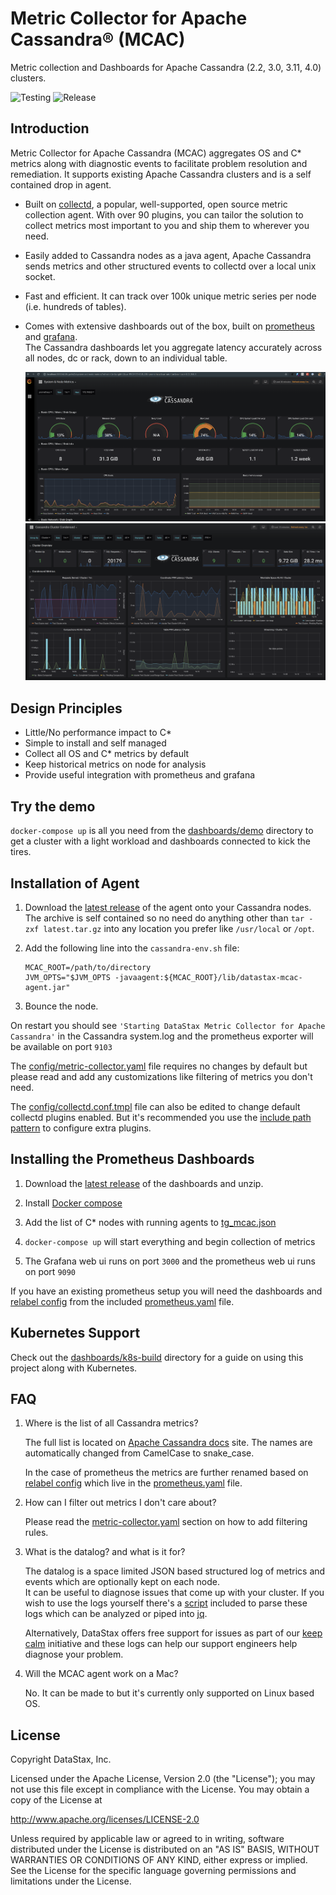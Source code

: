 Metric Collector for Apache Cassandra&reg; (MCAC)
=================================================

Metric collection and Dashboards for Apache Cassandra (2.2, 3.0, 3.11, 4.0) clusters.

![Testing](https://github.com/datastax/metric-collector-for-apache-cassandra/workflows/Testing/badge.svg)
![Release](https://github.com/datastax/metric-collector-for-apache-cassandra/workflows/Release/badge.svg)

## Introduction

   Metric Collector for Apache Cassandra (MCAC) aggregates OS and C* metrics along with diagnostic events
   to facilitate problem resolution and remediation. 
   It supports existing Apache Cassandra clusters and is a self contained drop in agent.

   * Built on [collectd](https://collectd.org), a popular, well-supported, open source metric collection agent. 
   With over 90 plugins, you can tailor the solution to collect metrics most important to you and ship them to 
   wherever you need. 
   
   * Easily added to Cassandra nodes as a java agent, Apache Cassandra sends metrics and other structured events 
   to collectd over a local unix socket.  
   
   * Fast and efficient.  It can track over 100k unique metric series per node (i.e. hundreds of tables). 
     
   * Comes with extensive dashboards out of the box, built on [prometheus](http://prometheus.io) and [grafana](http://grafana.com).  
     The Cassandra dashboards let you aggregate latency accurately across all nodes, dc or rack, down to an individual table.   
     
     ![](.screenshots/os.png)
     ![](.screenshots/cluster.png)
   
## Design Principles

  * Little/No performance impact to C* 
  * Simple to install and self managed
  * Collect all OS and C* metrics by default
  * Keep historical metrics on node for analysis
  * Provide useful integration with prometheus and grafana

## Try the demo
`docker-compose up` is all you need from the [dashboards/demo](dashboards/demo) directory to get a cluster with a light
workload and dashboards connected to kick the tires.
      
## Installation of Agent
    
 1. Download the [latest release](https://github.com/datastax/metric-collector-for-apache-cassandra/releases/latest) of the agent onto your Cassandra nodes.
 The archive is self contained so no need do anything other than `tar -zxf latest.tar.gz` 
 into any location you prefer like `/usr/local` or `/opt`.

 2. Add the following line into the `cassandra-env.sh` file:
     
     ````
     MCAC_ROOT=/path/to/directory 
     JVM_OPTS="$JVM_OPTS -javaagent:${MCAC_ROOT}/lib/datastax-mcac-agent.jar"
     ````
 3. Bounce the node.  
 
 On restart you should see `'Starting DataStax Metric Collector for Apache Cassandra'` in the Cassandra system.log 
 and the prometheus exporter will be available on port `9103`
 
 The [config/metric-collector.yaml](config/metric-collector.yaml) file requires no changes by default but please read and add any customizations like
 filtering of metrics you don't need. 
 
 The [config/collectd.conf.tmpl](config/collectd.conf.tmpl) file can also be edited to change default collectd plugins enabled.  But it's recommended
 you use the [include path pattern](https://collectd.org/documentation/manpages/collectd.conf.5.shtml#include_path_pattern) 
 to configure extra plugins.

## Installing the Prometheus Dashboards

 1. Download the [latest release](https://github.com/datastax/metric-collector-for-apache-cassandra/releases/latest) of the dashboards and unzip.
 
 2. Install [Docker compose](https://docs.docker.com/compose/install/)
 
 3. Add the list of C* nodes with running agents to [tg_mcac.json](dashboards/prometheus/tg_mcac.json)
  
 4. `docker-compose up` will start everything and begin collection of metrics

 5. The Grafana web ui runs on port `3000` and the prometheus web ui runs on port `9090`
     
 If you have an existing prometheus setup you will need the dashboards and [relabel config](https://prometheus.io/docs/prometheus/latest/configuration/configuration/#relabel_config) from the
 included [prometheus.yaml](dashboards/prometheus/prometheus.yaml) file.

## Kubernetes Support
Check out the [dashboards/k8s-build](dashboards/k8s-build) directory for a guide on using this project along with Kubernetes.
 
## FAQ
  1. Where is the list of all Cassandra metrics?
  
     The full list is located on [Apache Cassandra docs](https://cassandra.apache.org/doc/latest/operating/metrics.html) site.
     The names are automatically changed from CamelCase to snake_case.
  
     In the case of prometheus the metrics are further renamed based on [relabel config](https://prometheus.io/docs/prometheus/latest/configuration/configuration/#relabel_config) which live in the 
     [prometheus.yaml](dashboards/prometheus/prometheus.yaml) file.
  
  2. How can I filter out metrics I don't care about?
     
     Please read the [metric-collector.yaml](config/metric-collector.yaml) section on how to add filtering rules.
  
  3. What is the datalog? and what is it for?
      
     The datalog is a space limited JSON based structured log of metrics and events which are optionally kept on each node.  
     It can be useful to diagnose issues that come up with your cluster.  If you wish to use the logs yourself
     there's a [script](scripts/datalog-parser.py) included to parse these logs which can be analyzed or piped 
     into [jq](https://stedolan.github.io/jq/).
     
     Alternatively, DataStax offers free support for issues as part of our [keep calm](https://www.datastax.com/keepcalm) 
     initiative and these logs can help our support engineers help diagnose your problem.
     
  4. Will the MCAC agent work on a Mac?
     
     No. It can be made to but it's currently only supported on Linux based OS.
          
## License

Copyright DataStax, Inc.

Licensed under the Apache License, Version 2.0 (the "License"); you may not use this file except in compliance with the License. You may obtain a copy of the License at

http://www.apache.org/licenses/LICENSE-2.0

Unless required by applicable law or agreed to in writing, software distributed under the License is distributed on an "AS IS" BASIS, WITHOUT WARRANTIES OR CONDITIONS OF ANY KIND, either express or implied. See the License for the specific language governing permissions and limitations under the License.

